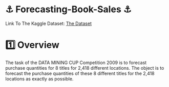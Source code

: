 # ⚓ Forecasting-Book-Sales ⚓

Link To The Kaggle Dataset: <a href="https://www.kaggle.com/datasets/oscarm524/forecasting-book-sales">The Dataset</a>

# 1️⃣ Overview
The task of the DATA MINING CUP Competition 2009 is to forecast purchase quantities for 8 titles for 2,418 different locations. The object is to forecast the purchase quantities of these 8 different titles for the 2,418 locations as exactly as possible.

